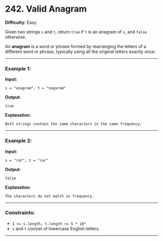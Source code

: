 

# 242. Valid Anagram  

**Difficulty:** Easy  

Given two strings `s` and `t`, return `true` if `t` is an anagram of `s`, and `false` otherwise.  

An **anagram** is a word or phrase formed by rearranging the letters of a different word or phrase, typically using all the original letters exactly once.  

---

### Example 1:  
**Input:**  
```plaintext
s = "anagram", t = "nagaram"
```

**Output:**  
```plaintext
true
```

**Explanation:**  
```plaintext
Both strings contain the same characters in the same frequency.
```

---

### Example 2:  
**Input:**  
```plaintext
s = "rat", t = "car"
```

**Output:**  
```plaintext
false
```

**Explanation:**  
```plaintext
The characters do not match in frequency.
```

---

### Constraints:  
- `1 <= s.length, t.length <= 5 * 10⁴`  
- `s` and `t` consist of lowercase English letters.  

---



